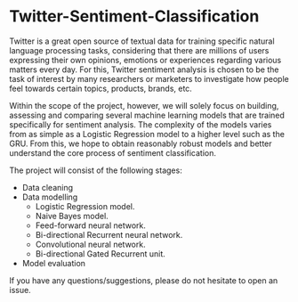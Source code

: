# Twitter-Sentiment-Classification

Twitter is a great open source of textual data for training specific natural language processing tasks, considering that there are millions of users expressing their own opinions, emotions or experiences regarding various matters every day. For this, Twitter sentiment analysis is chosen to be the task of interest by many researchers or marketers to investigate how people feel towards certain topics, products, brands, etc.

Within the scope of the project, however, we will solely focus on building, assessing and comparing several machine learning models that are trained specifically for sentiment analysis. The complexity of the models varies from as simple as a Logistic Regression model to a higher level such as the GRU. From this, we hope to obtain reasonably robust models and better understand the core process of sentiment classification. 

The project will consist of the following stages:

- Data cleaning
- Data modelling
  - Logistic Regression model. 
  - Naive Bayes model.
  - Feed-forward neural network.
  - Bi-directional Recurrent neural network. 
  - Convolutional neural network.
  - Bi-directional Gated Recurrent unit.
- Model evaluation

If you have any questions/suggestions, please do not hesitate to open an issue. 

